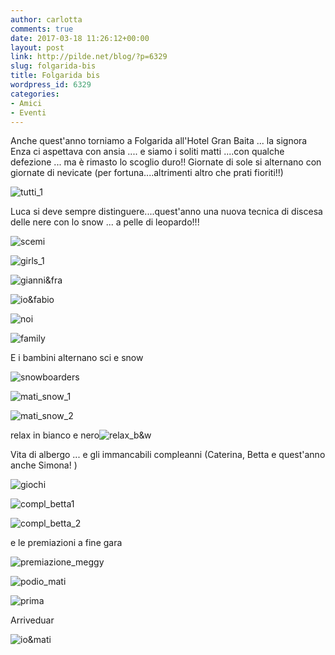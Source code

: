 ```yaml
---
author: carlotta
comments: true
date: 2017-03-18 11:26:12+00:00
layout: post
link: http://pilde.net/blog/?p=6329
slug: folgarida-bis
title: Folgarida bis
wordpress_id: 6329
categories:
- Amici
- Eventi
---
```


Anche quest'anno torniamo a Folgarida all'Hotel Gran Baita ... la signora Enza ci aspettava con ansia .... e siamo i soliti matti ....con qualche defezione ... ma è rimasto lo scoglio duro!! Giornate di sole si alternano con giornate di nevicate (per fortuna....altrimenti altro che prati fioriti!!)




![tutti_1](http://pilde.net/blog/wp-content/uploads/2017/05/tutti_1-1.png)




Luca si deve sempre distinguere....quest'anno una nuova tecnica di discesa delle nere con lo snow ... a pelle di leopardo!!!

![scemi](http://pilde.net/blog/wp-content/uploads/2017/05/scemi.png)


 ![girls_1](http://pilde.net/blog/wp-content/uploads/2017/05/girls_1.png)


 ![gianni&fra](http://pilde.net/blog/wp-content/uploads/2017/05/giannifra.png)


 ![io&fabio](http://pilde.net/blog/wp-content/uploads/2017/05/iofabio.png)


 ![noi](http://pilde.net/blog/wp-content/uploads/2017/05/noi.png)


 ![family](http://pilde.net/blog/wp-content/uploads/2017/05/family.png)




E i bambini alternano sci e snow

![snowboarders](http://pilde.net/blog/wp-content/uploads/2017/05/snowboarders.png)




![mati_snow_1](http://pilde.net/blog/wp-content/uploads/2017/05/mati_snow_1.png)


 ![mati_snow_2](http://pilde.net/blog/wp-content/uploads/2017/05/mati_snow_2.png)




relax in bianco e nero![relax_b&w](http://pilde.net/blog/wp-content/uploads/2017/05/relax_bw.png)


Vita di albergo ... e gli immancabili compleanni (Caterina, Betta e quest'anno anche Simona! )


 ![giochi](http://pilde.net/blog/wp-content/uploads/2017/05/giochi.png)


 ![compl_betta1](http://pilde.net/blog/wp-content/uploads/2017/05/compl_betta1-1.png)


 ![compl_betta_2](http://pilde.net/blog/wp-content/uploads/2017/05/compl_betta_2.png)


e le premiazioni a fine gara

![premiazione_meggy](http://pilde.net/blog/wp-content/uploads/2017/05/premiazione_meggy.png)


 ![podio_mati](http://pilde.net/blog/wp-content/uploads/2017/05/podio_mati.png)


 ![prima](http://pilde.net/blog/wp-content/uploads/2017/05/prima.png)


Arriveduar

![io&mati](http://pilde.net/blog/wp-content/uploads/2017/05/iomati.png)



